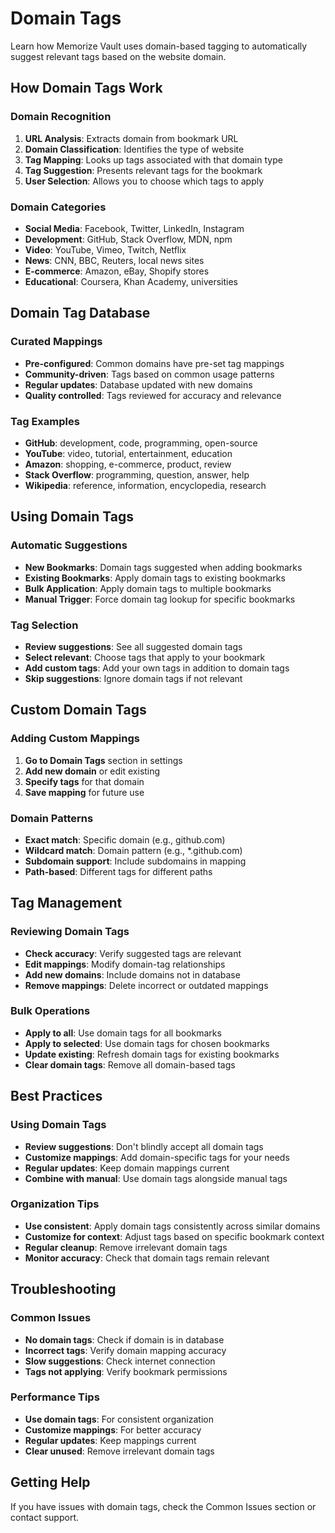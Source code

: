 # Domain Tags

Learn how Memorize Vault uses domain-based tagging to automatically suggest relevant tags based on the website domain.

## How Domain Tags Work

### **Domain Recognition**
1. **URL Analysis**: Extracts domain from bookmark URL
2. **Domain Classification**: Identifies the type of website
3. **Tag Mapping**: Looks up tags associated with that domain type
4. **Tag Suggestion**: Presents relevant tags for the bookmark
5. **User Selection**: Allows you to choose which tags to apply

### **Domain Categories**
- **Social Media**: Facebook, Twitter, LinkedIn, Instagram
- **Development**: GitHub, Stack Overflow, MDN, npm
- **Video**: YouTube, Vimeo, Twitch, Netflix
- **News**: CNN, BBC, Reuters, local news sites
- **E-commerce**: Amazon, eBay, Shopify stores
- **Educational**: Coursera, Khan Academy, universities

## Domain Tag Database

### **Curated Mappings**
- **Pre-configured**: Common domains have pre-set tag mappings
- **Community-driven**: Tags based on common usage patterns
- **Regular updates**: Database updated with new domains
- **Quality controlled**: Tags reviewed for accuracy and relevance

### **Tag Examples**
- **GitHub**: development, code, programming, open-source
- **YouTube**: video, tutorial, entertainment, education
- **Amazon**: shopping, e-commerce, product, review
- **Stack Overflow**: programming, question, answer, help
- **Wikipedia**: reference, information, encyclopedia, research

## Using Domain Tags

### **Automatic Suggestions**
- **New Bookmarks**: Domain tags suggested when adding bookmarks
- **Existing Bookmarks**: Apply domain tags to existing bookmarks
- **Bulk Application**: Apply domain tags to multiple bookmarks
- **Manual Trigger**: Force domain tag lookup for specific bookmarks

### **Tag Selection**
- **Review suggestions**: See all suggested domain tags
- **Select relevant**: Choose tags that apply to your bookmark
- **Add custom tags**: Add your own tags in addition to domain tags
- **Skip suggestions**: Ignore domain tags if not relevant

## Custom Domain Tags

### **Adding Custom Mappings**
1. **Go to Domain Tags** section in settings
2. **Add new domain** or edit existing
3. **Specify tags** for that domain
4. **Save mapping** for future use

### **Domain Patterns**
- **Exact match**: Specific domain (e.g., github.com)
- **Wildcard match**: Domain pattern (e.g., *.github.com)
- **Subdomain support**: Include subdomains in mapping
- **Path-based**: Different tags for different paths

## Tag Management

### **Reviewing Domain Tags**
- **Check accuracy**: Verify suggested tags are relevant
- **Edit mappings**: Modify domain-tag relationships
- **Add new domains**: Include domains not in database
- **Remove mappings**: Delete incorrect or outdated mappings

### **Bulk Operations**
- **Apply to all**: Use domain tags for all bookmarks
- **Apply to selected**: Use domain tags for chosen bookmarks
- **Update existing**: Refresh domain tags for existing bookmarks
- **Clear domain tags**: Remove all domain-based tags

## Best Practices

### **Using Domain Tags**
- **Review suggestions**: Don't blindly accept all domain tags
- **Customize mappings**: Add domain-specific tags for your needs
- **Regular updates**: Keep domain mappings current
- **Combine with manual**: Use domain tags alongside manual tags

### **Organization Tips**
- **Use consistent**: Apply domain tags consistently across similar domains
- **Customize for context**: Adjust tags based on specific bookmark context
- **Regular cleanup**: Remove irrelevant domain tags
- **Monitor accuracy**: Check that domain tags remain relevant

## Troubleshooting

### **Common Issues**
- **No domain tags**: Check if domain is in database
- **Incorrect tags**: Verify domain mapping accuracy
- **Slow suggestions**: Check internet connection
- **Tags not applying**: Verify bookmark permissions

### **Performance Tips**
- **Use domain tags**: For consistent organization
- **Customize mappings**: For better accuracy
- **Regular updates**: Keep mappings current
- **Clear unused**: Remove irrelevant domain tags

## Getting Help

If you have issues with domain tags, check the Common Issues section or contact support.
